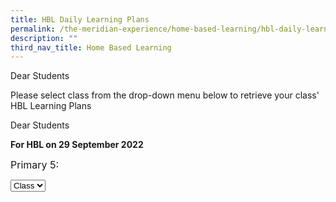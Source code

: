 ```yaml
---
title: HBL Daily Learning Plans
permalink: /the-meridian-experience/home-based-learning/hbl-daily-learning-plans/
description: ""
third_nav_title: Home Based Learning
---
```

Dear Students  
  
Please select class from the drop-down menu below to retrieve your class' HBL Learning Plans

Dear Students  
  
	     
<b>For HBL on 29 September 2022</b>
  
  <p style="text-align: left;"><font size="3">Primary 5:</font></p>
  <select id="select">
 
<option value="">Class</option>
  
  <option value="">5RB</option>
  <option value="">5RS</option>
  <option value="">5RT</option>
  <option value="">5TW</option>
  
  </select>
